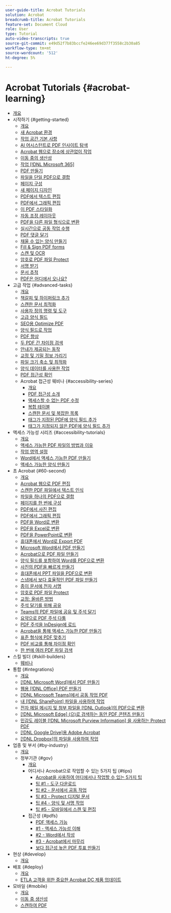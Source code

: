 ```yaml
---
user-guide-title: Acrobat Tutorials
solution: Acrobat
breadcrumb-title: Acrobat Tutorials
feature-set: Document Cloud
role: User
type: Tutorial
auto-video-transcripts: true
source-git-commit: e49d52f7b83bccfe246ee69d377f3558c2b30a85
workflow-type: tm+mt
source-wordcount: '512'
ht-degree: 5%

---
```



# Acrobat Tutorials {#acrobat-learning}

+ [개요](overview.md)
+ 시작하기 {#getting-started}
   + [개요](getting-started/getting-started-overview.md)
   + [새 Acrobat 환경](getting-started/new-workspace.md)
   + [작업 공간 기본 사항](getting-started/get-to-know-the-acrobat-dc-interface.md)
   + [AI 어시스턴트로 PDF 인사이트 탐색](getting-started/ai-assistant.md)
   + [Acrobat 웹으로 장소에 상관없이 작업](getting-started/acrobatweb.md)
   + [이동 중의 생산성](getting-started/productivity.md)
   + [작업 [!DNL Microsoft 365]](https://experienceleague.adobe.com/docs/document-cloud-learn/acrobat-learning/integrations/integrate-overview.html#microsoft)
   + [PDF 만들기](getting-started/create-pdf.md)
   + [파일을 단일 PDF으로 결합](getting-started/combine-to-pdf.md)
   + [페이지 구성](getting-started/organize.md)
   + [새 페이지 디자인](getting-started/add-custom-page.md)
   + [PDF에서 텍스트 편집](getting-started/edit-pdf.md)
   + [PDF에서 그래픽 편집](getting-started/edit-graphics.md)
   + [이 PDF 스타일화](getting-started/stylize-this-pdf.md)
   + [자동 조정 레이아웃](getting-started/auto-adjust-layout.md)
   + [PDF을 다른 파일 형식으로 변환](getting-started/export-pdf.md)
   + [실시간으로 공동 작업 수행](getting-started/collaborate.md)
   + [PDF 댓글 달기](getting-started/comment-on-pdf-files.md)
   + [채울 수 있는 양식 만들기](getting-started/create-fillable-forms.md)
   + [Fill &amp; Sign PDF forms](getting-started/fill-and-sign.md)
   + [스캔 및 OCR](getting-started/scan-and-ocr.md)
   + [암호로 PDF 파일 Protect](getting-started/password-protect.md)
   + [서명 받기](getting-started/signatures.md)
   + [문서 추적](getting-started/track.md)
   + [PDF은 어디에서 오나요?](getting-started/where-do-pdfs-come-from.md)
+ 고급 작업 {#advanced-tasks}
   + [개요](advanced-tasks/advanced-tasks-overview.md)
   + [책갈피 및 하이퍼링크 추가](advanced-tasks/bookmarks.md)
   + [스캔한 문서 최적화](advanced-tasks/optimizescan.md)
   + [사용자 정의 명령 및 도구](advanced-tasks/custom.md)
   + [고급 양식 필드](advanced-tasks/advancedforms.md)
   + [SEO용 Optimize PDF](advanced-tasks/optimizeseo.md)
   + [양식 필드로 작업](advanced-tasks/workforms.md)
   + [PDF 향상](advanced-tasks/enhance.md)
   + [두 PDF 간 차이점 검색](advanced-tasks/compare.md)
   + [안내가 제공되는 동작](advanced-tasks/action.md)
   + [교정 및 기밀 정보 가리기](advanced-tasks/redact.md)
   + [파일 크기 축소 및 최적화](advanced-tasks/reduce.md)
   + [양식 데이터를 사용한 작업](advanced-tasks/formdata.md)
   + [PDF 접근성 확인](advanced-tasks/accessibility.md)
   + Acrobat 접근성 웨비나 {#accessibility-series}
      + [개요](advanced-tasks/accessibility-series.md)
      + [PDF 접근성 소개](advanced-tasks/accessibilitysession1.md)
      + [액세스할 수 없는 PDF 수정](advanced-tasks/accessibilitysession2.md)
      + [복합 테이블](advanced-tasks/accessibilitysession3.md)
      + [스캔한 문서 및 복잡한 목록](advanced-tasks/accessibilitysession4.md)
      + [태그가 지정된 PDF에 양식 필드 추가](advanced-tasks/accessibilitysession5.md)
      + [태그가 지정되지 않은 PDF에 양식 필드 추가](advanced-tasks/accessibilitysession6.md)
+ 액세스 가능성 시리즈 {#accessibility-tutorials}
   + [개요](accessibility-series/accessibility-overview.md)
   + [액세스 가능한 PDF 파일의 방법과 이유](accessibility-series/how-why-accessible-pdf.md)
   + [작업 영역 설정](accessibility-series/set-up-workspace.md)
   + [Word에서 액세스 가능한 PDF 만들기](accessibility-series/create-accessible-from-word.md)
   + [액세스 가능한 양식 만들기](accessibility-series/create-accessible-forms.md)
+ 초 Acrobat {#60-second}
   + [개요](60-second/60-second-overview.md)
   + [Acrobat 웹으로 PDF 편집](60-second/edit.md)
   + [스캔한 PDF 파일에서 텍스트 인식](60-second/textrecognition.md)
   + [파일을 하나의 PDF으로 결합](60-second/combine-to-one-pdf.md)
   + [페이지를 한 번에 구성](60-second/organize.md)
   + [PDF에서 사진 편집](60-second/editphoto.md)
   + [PDF에서 그래픽 편집](60-second/editgraphic.md)
   + [PDF을 Word로 변환](60-second/convert-pdf-word.md)
   + [PDF을 Excel로 변환](60-second/convert-pdf-excel.md)
   + [PDF을 PowerPoint로 변환](60-second/convert-pdf-powerpoint.md)
   + [휴대폰에서 Word로 Export PDF](60-second/exportwordphone.md)
   + [Microsoft Word에서 PDF 만들기](60-second/word-to-pdf.md)
   + [Acrobat으로 PDF 파일 만들기](60-second/create-from-acrobat.md)
   + [양식 필드를 포함하여 Word를 PDF으로 변환](60-second/wordform.md)
   + [사진의 PDF을 빠르게 만들기](60-second/photo.md)
   + [휴대폰에서 PPT 파일을 PDF으로 변환](60-second/phone.md)
   + [스냅에서 보다 효율적인 PDF 파일 만들기](60-second/optimize.md)
   + [종이 문서에 전자 서명](60-second/sign.md)
   + [암호로 PDF 파일 Protect](60-second/protect.md)
   + [교정: 올바른 방법](60-second/redaction.md)
   + [주석 달기를 위해 공유](60-second/share-comment.md)
   + [Teams의 PDF 파일에 공유 및 주석 달기](60-second/share-comment-teams.md)
   + [요약으로 PDF 주석 다툼](60-second/summarize-comments.md)
   + [PDF 주석을 InDesign에 로드](60-second/indesign.md)
   + [Acrobat을 통해 액세스 가능한 PDF 만들기](60-second/accessible.md)
   + [표준 형식에 PDF 맞추기](60-second/conform.md)
   + [PDF 비교를 통해 차이점 확인](60-second/compare.md)
   + [한 번에 여러 PDF 파일 검색](60-second/search.md)
+ 스킬 빌더 {#skill-builders}
   + [웨비나](skill-builder/skill-builder-webinars.md)
+ 통합 {#integrations}
   + [개요](integrate/integrate-overview.md)
   + [ [!DNL Microsoft Word]에서 PDF 만들기](integrate/createfromword.md)
   + [웹용  [!DNL Office] PDF 만들기](integrate/createofficeweb.md)
   + [ [!DNL Microsoft Teams]에서 공동 작업 PDF](integrate/acrobatandteams.md)
   + [내 [!DNL SharePoint] 파일을 사용하여 작업](integrate/acrobatandsp.md)
   + [전자 메일 메시지 및 첨부 파일을  [!DNL Outlook]의 PDF으로 변환](integrate/outlook.md)
   + [[!DNL Microsoft Edge] (으)로 검색하는 동안 PDF 콘텐츠 만들기](integrate/edge.md)
   + [민감도 레이블 [!DNL Microsoft Purview Information] 을 사용하는 Protect PDF](integrate/microsoftsensitivitylabels.md)
   + [ [!DNL Google Drive]용 Adobe Acrobat](integrate/acrobatandgoogle.md)
   + [ [!DNL Dropbox]의 파일을 사용하여 작업](integrate/acrobat-dropbox.md)
+ 업종 및 부서 {#by-industry}
   + [개요](industry/industry-overview.md)
   + 정부기관 {#gov}
      + [개요](industry/gov/gov-overview.md)
      + 어디서나 Acrobat으로 작업할 수 있는 5가지 팁 {#tips}
         + [Acrobat을 사용하여 어디에서나 작업할 수 있는 5가지 팁](industry/gov/5-tips-for-working-anywhere-with-acrobat-dc-for-government.md)
         + [팁 #1 - 도구 다운로드](industry/gov/get-your-tools.md)
         + [팁 #2 - 문서에서 공동 작업](industry/gov/collaborate-on-documents.md)
         + [팁 #3 - Protect 디지털 문서](industry/gov/protect-digital-documents.md)
         + [팁 #4 - 양식 및 서명 작업](industry/gov/work-with-forms-and-signatures.md)
         + [팁 #5 - 모바일에서 스캔 및 편집](industry/gov/scan-and-edit-on-mobile.md)
      + 접근성 {#pdfs}
         + [PDF 액세스 가능](industry/gov/making-pdfs-accessible.md)
         + [#1 - 액세스 가능성 이해](industry/gov/understanding-accessibility.md)
         + [#2 - Word에서 작성](industry/gov/authoring-in-word.md)
         + [#3 - Acrobat에서 마무리](industry/gov/finishing-in-acrobat.md)
         + [보다 접근성 높은 PDF 투표 만들기](industry/gov/making-pdf-ballots-accessible.md)
+ 현상 {#develop}
   + [개요](develop/develop-overview.md)
+ 배포 {#deploy}
   + [개요](deploy/deploy-overview.md)
   + [ETLA 고객을 위한 중요한 Acrobat DC 제품 업데이트](deploy/signentitlementchanges.md)
+ 모바일 {#mobile}
   + [개요](mobile/mobile-overview.md)
   + [이동 중 생산성](https://experienceleague.adobe.com/docs/document-cloud-learn/acrobat-learning/getting-started/productivity.html)
   + [스캔하여 PDF](mobile/scan-mobile-app.md)
